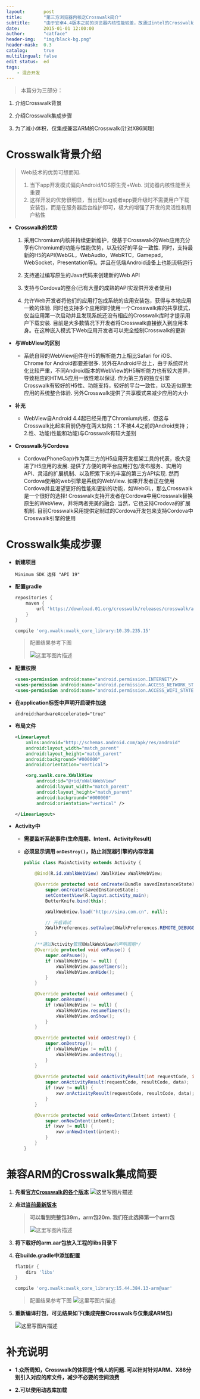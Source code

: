 ```yaml
---
layout:       post
title:        "第三方浏览器内核之Crosswalk简介"
subtitle:     "由于安卓4.4版本之前的浏览器内核性能较差，故通过intel的Crosswalk浏览器内核进行页面渲染的效率更高"
date:         2015-01-01 12:00:00
author:       "catface"
header-img:   "img/black-bg.png"
header-mask:  0.3
catalog:      true
multilingual: false
edit status:  ed
tags:
    - 混合开发
---
```


> 本篇分为三部分：

1. 介绍Crosswalk背景

2. 介绍Crosswalk集成步骤

3. 为了减小体积，仅集成兼容ARM的Crosswalk(针对X86同理)

# Crosswalk背景介绍

> Web技术的优势可想而知. 
> 
> 1. 当下app开发模式偏向Android/IOS原生壳+Web. 浏览器内核性能至关重要
> 2. 这样开发的优势很明显，当出现bug或者app要升级时不需要用户下载安装包，而是在服务器后台维护即可，极大的增强了开发的灵活性和用户粘性

- **Crosswalk的优势**

	1. 采用Chromium内核并持续更新维护，使基于Crosswalk的Web应用充分享有Chromium的功能与性能优势，以及较好的平台一致性. 同时，支持最新的H5的API(WebGL，WebAudio，WebRTC，Gamepad，WebSocket，Presentation等)。并且在低端Android设备上也能流畅运行
	
	2. 支持通过编写原生的Java代码来创建新的Web API
	
	3. 支持与Cordova的整合(已有大量的成熟的API实现供开发者使用)
	
	4. 允许Web开发者将他们的应用打包成系统的应用安装包，获得与本地应用一致的体验. 同时也支持多个应用同时使用一个Crosswalk库的共享模式，仅当应用第一次启动并且发现系统还没有相应的Crosswalk库时才提示用户下载安装. 目前是大多数情况下开发者将Crosswalk直接嵌入到应用本身。在这种嵌入模式下Web应用开发者可以完全控制Crosswalk的更新

- **与WebView的区别**

	- 系统自带的WebView组件在H5的解析能力上相比Safari for iOS、Chrome for Android都要差很多. 另外在Android平台上，由于系统碎片化比较严重，不同Android版本的WebView的H5解析能力也有较大差异，导致相应的HTML5应用一致性难以保证. 作为第三方的独立引擎Crosswalk有较好的H5性、功能支持，较好的平台一致性，以及近似原生应用的系统整合体验. 另外Crosswalk提供了共享模式来减少应用的大小

- **补充**

	- WebView自Android 4.4起已经采用了Chromium内核，但这与Crosswalk比起来目前仍存在两大缺陷：1.不被4.4之前的Android支持；2.性、功能(性能和功能)与Crosswalk有较大差别

- **Crosswalk与Cordova**

	- Cordova(PhoneGap)作为第三方的H5应用开发框架工具的代表，极大促进了H5应用的发展. 提供了方便的跨平台应用打包/发布服务、实用的API、灵活的扩展机制、以及积累下来的丰富的第三方API实现. 然而Cordova使用的web引擎是系统的WebView. 如果开发者正在使用Cordova并且渴望更好的性能和更新的功能，如WebGL，那么Crosswalk是一个很好的选择! Crosswalk支持开发者在Cordova中用Crosswalk替换原生的WebView，并将两者完美的融合. 当然，它也支持Crodova的扩展机制. 目前Crosswalk采用提供定制过的Cordova开发包来支持Cordova中Crosswalk引擎的使用
	
# Crosswalk集成步骤

- **新建项目**

	`Minimum SDK 选择 "API 19"`
	
- **配置gradle**

	``` gradle
	repositories {
	    maven {
	        url 'https://download.01.org/crosswalk/releases/crosswalk/android/maven2'
	    }
	}
	```
	``` gradle
	compile 'org.xwalk:xwalk_core_library:10.39.235.15'
	```
	> 配置结果参考下图
	>
	> ![这里写图片描述](https://imgconvert.csdnimg.cn/aHR0cDovL2ltZy5ibG9nLmNzZG4ubmV0LzIwMTUxMTEyMTUzMzEzNTYy)

- **配置权限**

	``` xml
	<uses-permission android:name="android.permission.INTERNET"/>
	<uses-permission android:name="android.permission.ACCESS_NETWORK_STATE"/>
	<uses-permission android:name="android.permission.ACCESS_WIFI_STATE"/>
	```

- **在application标签中声明开启硬件加速**

	`android:hardwareAccelerated="true"`
	
- **布局文件**

	``` xml
	<LinearLayout 
		xmlns:android="http://schemas.android.com/apk/res/android"
	    android:layout_width="match_parent"
	    android:layout_height="match_parent"
	    android:background="#000000"
	    android:orientation="vertical">
	
	    <org.xwalk.core.XWalkView
	        android:id="@+id/xWalkWebView"
	        android:layout_width="match_parent"
	        android:layout_height="match_parent"
	        android:background="#000000"
	        android:orientation="vertical" />
	
	</LinearLayout>
	```

- **Activity中**
	
	- **需要监听系统事件(生命周期、Intent、ActivityResult)**

	- **必须显示调用 `onDestroy()`，防止浏览器引擎的内存泄漏**

		``` java
		public class MainActivity extends Activity {
		
		    @Bind(R.id.xWalkWebView) XWalkView xWalkWebView;
		
		    @Override protected void onCreate(Bundle savedInstanceState) {
		        super.onCreate(savedInstanceState);
		        setContentView(R.layout.activity_main);
		        ButterKnife.bind(this);
		
		        xWalkWebView.load("http://sina.com.cn", null);
		
		        // 开启调试
		        XWalkPreferences.setValue(XWalkPreferences.REMOTE_DEBUGGING, true);
		    }
		
		    /**通过Activity管理XWalkWebView的声明周期*/
		    @Override protected void onPause() {
		        super.onPause();
		        if (xWalkWebView != null) {
		            xWalkWebView.pauseTimers();
		            xWalkWebView.onHide();
		        }
		    }
		
		    @Override protected void onResume() {
		        super.onResume();
		        if (xWalkWebView != null) {
		            xWalkWebView.resumeTimers();
		            xWalkWebView.onShow();
		        }
		    }
		
		    @Override protected void onDestroy() {
		        super.onDestroy();
		        if (xWalkWebView != null) {
		            xWalkWebView.onDestroy();
		        }
		    }
		    
			@Override protected void onActivityResult(int requestCode, int resultCode, Intent data) {
		        super.onActivityResult(requestCode, resultCode, data);
		        if (xwv != null) {
		            xwv.onActivityResult(requestCode, resultCode, data);
		        }
		    }
		
		    @Override protected void onNewIntent(Intent intent) {
		        super.onNewIntent(intent);
		        if (xwv != null) {
		            xwv.onNewIntent(intent);
		        }
		    }
		}
		```
		
# 兼容ARM的Crosswalk集成简要

1. **先看<a href="https://download.01.org/crosswalk/releases/crosswalk/android/maven2/org/xwalk/xwalk_core_library/" target="_blank">官方Crosswalk的各个版本</a>**
	![这里写图片描述](https://imgconvert.csdnimg.cn/aHR0cDovL2ltZy5ibG9nLmNzZG4ubmV0LzIwMTUxMTI0MTc0NjM5OTg2)


2. **点进**<a href="https://download.01.org/crosswalk/releases/crosswalk/android/maven2/org/xwalk/xwalk_core_library/15.44.384.13/" target="_blank">**当前最新版本**</a>

	>**可以看到完整包39m，arm包20m. 我们在此选择第一个arm包**
	>
	>![这里写图片描述](https://imgconvert.csdnimg.cn/aHR0cDovL2ltZy5ibG9nLmNzZG4ubmV0LzIwMTUxMTI2MTExMDUxNTYx)

3. **将下载好的arm.aar包放入工程的libs目录下**

4. **在builde.gradle中添加配置**

	``` gradle
	flatDir {
		dirs 'libs'
	}
	```
	``` gradle
	compile 'org.xwalk:xwalk_core_library:15.44.384.13-arm@aar'
	```
	> 配置结果参考下图
	> ![这里写图片描述](https://imgconvert.csdnimg.cn/aHR0cDovL2ltZy5ibG9nLmNzZG4ubmV0LzIwMTUxMTI2MTExOTMwNzg1)

5. **重新编译打包，可见结果如下(集成完整Crosswalk与仅集成ARM包)**

	 ![这里写图片描述](https://imgconvert.csdnimg.cn/aHR0cDovL2ltZy5ibG9nLmNzZG4ubmV0LzIwMTUxMTI2MTEyMzE0OTk0)

# 补充说明

- **1.众所周知，Crosswalk的体积是个恼人的问题. 可以针对针对ARM、X86分别引入对应的库文件，减少不必要的空间浪费**

- **2.可以使用动态库加载**


